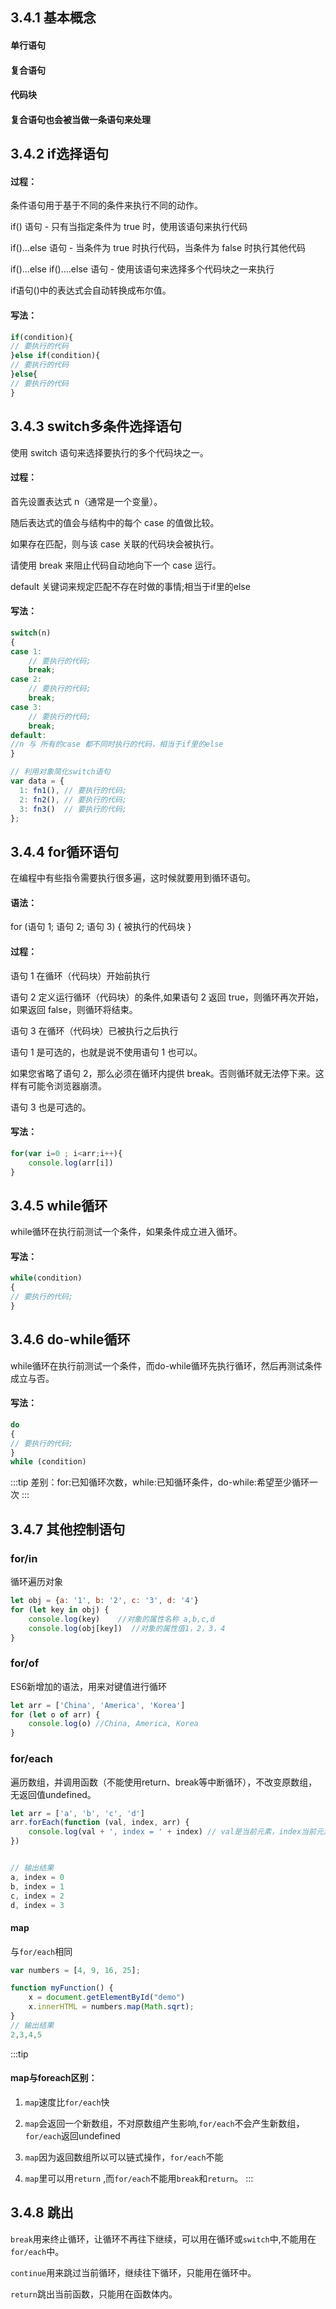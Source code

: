 ## 3.4.1 基本概念

#### 单行语句

#### 复合语句

#### 代码块

#### 复合语句也会被当做一条语句来处理


## 3.4.2 if选择语句

#### 过程：
条件语句用于基于不同的条件来执行不同的动作。

if() 语句 - 只有当指定条件为 true 时，使用该语句来执行代码

if()...else 语句 - 当条件为 true 时执行代码，当条件为 false 时执行其他代码

if()...else if()....else 语句 - 使用该语句来选择多个代码块之一来执行

if语句()中的表达式会自动转换成布尔值。

#### 写法：
```js
if(condition){
// 要执行的代码
}else if(condition){
// 要执行的代码
}else{
// 要执行的代码
}
```

## 3.4.3 switch多条件选择语句
使用 switch 语句来选择要执行的多个代码块之一。

#### 过程：
首先设置表达式 n（通常是一个变量）。

随后表达式的值会与结构中的每个 case 的值做比较。

如果存在匹配，则与该 case 关联的代码块会被执行。

请使用 break 来阻止代码自动地向下一个 case 运行。

default 关键词来规定匹配不存在时做的事情;相当于if里的else

#### 写法：
```js
switch(n)
{
case 1:
    // 要执行的代码;
    break;
case 2:
    // 要执行的代码;
    break;
case 3:
    // 要执行的代码;
    break;
default:
//n 与 所有的case 都不同时执行的代码，相当于if里的else
} 

// 利用对象简化switch语句
var data = {
  1: fn1(), // 要执行的代码;
  2: fn2(), // 要执行的代码;
  3: fn3()  // 要执行的代码;
};
```

## 3.4.4 for循环语句
在编程中有些指令需要执行很多遍，这时候就要用到循环语句。

#### 语法：
for (语句 1; 语句 2; 语句 3)
{
被执行的代码块
}
#### 过程：
语句 1 在循环（代码块）开始前执行

语句 2 定义运行循环（代码块）的条件,如果语句 2 返回 true，则循环再次开始，如果返回 false，则循环将结束。

语句 3 在循环（代码块）已被执行之后执行

语句 1 是可选的，也就是说不使用语句 1 也可以。

如果您省略了语句 2，那么必须在循环内提供 break。否则循环就无法停下来。这样有可能令浏览器崩溃。

语句 3 也是可选的。
#### 写法：
```js
for(var i=0 ; i<arr;i++){
    console.log(arr[i])
}
```

## 3.4.5 while循环
while循环在执行前测试一个条件，如果条件成立进入循环。

#### 写法：
```js
while(condition)
{
// 要执行的代码;
}
```
## 3.4.6 do-while循环
while循环在执行前测试一个条件，而do-while循环先执行循环，然后再测试条件成立与否。

#### 写法：
```js
do
{
// 要执行的代码;
}
while (condition)
```


:::tip
差别：for:已知循环次数，while:已知循环条件，do-while:希望至少循环一次
:::

## 3.4.7 其他控制语句
### for/in 
循环遍历对象
```js
let obj = {a: '1', b: '2', c: '3', d: '4'}
for (let key in obj) {
    console.log(key)    //对象的属性名称 a,b,c,d
    console.log(obj[key])  //对象的属性值1，2，3，4
}
```
### for/of
ES6新增加的语法，用来对键值进行循环
```js
let arr = ['China', 'America', 'Korea']
for (let o of arr) {
    console.log(o) //China, America, Korea
}
```
### for/each
遍历数组，并调用函数（不能使用return、break等中断循环），不改变原数组，无返回值undefined。
```js
let arr = ['a', 'b', 'c', 'd']
arr.forEach(function (val, index, arr) {
    console.log(val + ', index = ' + index) // val是当前元素，index当前元素索引，arr数组
})


// 输出结果
a, index = 0
b, index = 1
c, index = 2
d, index = 3
```

#### map
与`for/each`相同
```js
var numbers = [4, 9, 16, 25];

function myFunction() {
    x = document.getElementById("demo")
    x.innerHTML = numbers.map(Math.sqrt);
}
// 输出结果
2,3,4,5
```

:::tip
####  map与foreach区别：

1. `map`速度比`for/each`快

2. `map`会返回一个新数组，不对原数组产生影响,`for/each`不会产生新数组，`for/each`返回undefined

3. `map`因为返回数组所以可以链式操作，`for/each`不能

4. `map`里可以用`return` ,而`for/each`不能用`break`和`return`。
:::

## 3.4.8 跳出 

`break`用来终止循环，让循环不再往下继续，可以用在循环或`switch`中,不能用在`for/each`中。

`continue`用来跳过当前循环，继续往下循环，只能用在循环中。

`return`跳出当前函数，只能用在函数体内。
